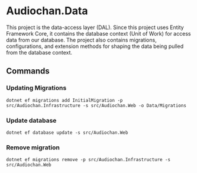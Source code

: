 # Audiochan.Data

This project is the data-access layer (DAL). Since this project uses Entity Framework Core, it contains the database context (Unit of Work) for access data from our database. The project also contains migrations, configurations, and extension methods for shaping the data being pulled from the database context.

## Commands

### Updating Migrations

`dotnet ef migrations add InitialMigration -p src/Audiochan.Infrastructure -s src/Audiochan.Web -o Data/Migrations`

### Update database

`dotnet ef database update -s src/Audiochan.Web`

### Remove migration

`dotnet ef migrations remove -p src/Audiochan.Infrastructure -s src/Audiochan.Web`